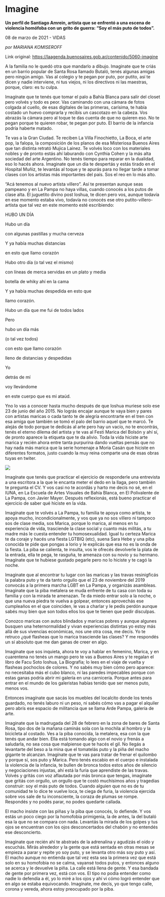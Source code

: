 # Imagine

**Un perfil de Santiago Amrein, artista que se enfrentó a una escena de violencia homófoba con un grito de guerra: “Soy el más puto de todos”.**

08 de marzo de 2021 - VIDAS

_por MARIANA KOMISEROFF_

Link original: https://laagenda.buenosaires.gob.ar/contenido/5060-imagine



A la familia no le quedó otra que mandarlo a dibujo. Imaginate que te criás en un barrio popular de Santa Rosa llamado Butaló, tenés algunas amigas pero ningún amigo. Vas al colegio y te pegan por puto, por putito, así te dicen y nadie interviene, ni tus viejos, ni los directivos ni las maestras, porque, claro: es tu culpa.




Imagínate que te tenés que tomar el palo a Bahía Blanca para salir del closet pero volvés y todo es peor. Vas caminando con una cámara de fotos colgada al cuello, de esas digitales de las primeras, carísima, te había costado un huevo comprarla y recibís un cascotazo en la cabeza. Vos abrazás la cámara pero al toque te das cuenta de que no quieren eso. No te pegan porque te quieren robar, te pegan por puto. El barrio de la infancia podría haberte matado.




Te vas a la Gran Ciudad. Te reciben La Villa Finochietto, La Boca, el arte pop, la falopa, la composición de los planos de esa Misteriosa Buenos Aires que tan distinta retrató Mujica Lainez. Te volvés loco con los materiales nobles y de pronto estás ahí laburando con Cynthia Cohen y la más alta sociedad del arte Argentino. No tenés tiempo para reparar en la dualidad, eso lo hacés ahora. Imaginate que un día te despertás y estás tirado en el Hospital Muñiz, te levantás al toque y te apurás para no llegar tarde a tomar clases con los artistas más importantes del país. Sos el reo en lo más alto.




“Acá tenemos al nuevo artista villero”. Así te presentan aunque seas pampeano y en La Pampa no haya villas, cuando conocés a los putos de clase alta. El juguetito divino post Ioshua, te dicen pero vos, aunque todavía en ese momento estaba vivo, todavía no conocés ese otro putito-villero-artista que tal vez en este momento esté escribiendo:




HUBO UN DÍA




Hubo un día




con algunas pastillas y mucha cerveza




Y ya había muchas distancias




en esto que llamo corazón




Hubo otro día (o tal vez el mismo)




con líneas de merca servidas en un plato y media




botella de whiky ahí en la cama




Y ya había muchas despedida en esto que




llamo corazón.




Hubo un día que me fui de todos lados




Pero




hubo un día más




(o tal vez todos)




con esto que llamo corazón




lleno de distancias y despedidas




Yo




detrás de mí




voy llevándome




en este cuerpo que es mi ataúd.




Yno lo vas a conocer hasta mucho después de que Ioshua muriese solo ese 23 de junio del año 2015. No lográs encajar aunque te vaya bien y pares con artistas maricas o cada tanto te de alegría encontrarte en el tren con esa amiga que también se tomó el palo del barrio aquel que te marcó. Te alejás de todo porque te dedicás al arte pero hay un vacío, no te encontrás, tenés el eterno dilema del artista y te vas al Festi Marica del Bolsón y ahí sí, de pronto aparece la etiqueta que te da alivio. Toda la vida hiciste arte marica y recién ahora entre tanta purpurina dando vueltas pensás que no hay nada más marica que la serie homenaje a Moria Casán que hiciste en diferentes formatos, justo cuando la muy reina comparte una de esas obras tuyas en twiter.




![](https://cdn.flowlikemusic.com/files/images/45782/1f61eac6-9f76-4886-b84c-e44187700934.jpeg)




Imagínate que tenés que practicar el ejercicio de responderle una entrevista a una escritora a la que le encanta meter el dedo en la llaga, pero también te pregunta el CV. Y vos casi no te acordás y harto me decís no sé, en el IUNA, en La Escuela de Artes Visuales de Bahía Blanca, en El Polivalente de La Pampa, con Javier Mayer. Después reflexionás, está bueno practicar el ejercicio de saber qué hiciste en la vida.




Imagínate que te volvés a La Pampa, tu familia te apoya como artista, te apoya mucho, incondicionalmente, y vos que ya no sos villero ni tampoco sos de clase media, sos Marica, porque lo marica, al menos en tu experiencia de vida, trasciende la clase social y cuanto más militás, a tu madre más le cuesta entender tu homosexualidad. Igual tu certeza Marica te da coraje y hacés una fiesta LGTBIQ (etc), suena Sara Hebe y una piba conocida te pide que pongas a Iorio y le explicás que esa no es la onda de la fiesta. La piba se calienta, te insulta, vos le ofrecés devolverle la plata de la entrada, ella te pega, te rasguña, te amenaza con su novio y su hermano. Imagínate que te hubiese gustado pegarle pero no lo hiciste y te cagó la noche.




Imaginate que al encontrar tu lugar con las maricas y las travas resinigficás la palabra puto y te da tanto orgullo que el 23 de noviembre del 2019 convocás a la primera marcha LGBT en La Pampa, y organizás asambleas. Imaginate que la piba metalera se muda enfrente de tu casa con toda su familia y con la mirada te amenazan. Te da miedo entrar solo a la noche, o que una nueva piedra te vuelva a golpear, entonces aprovechás ese cumpleaños en el que coinciden, le vas a charlar y le pedís perdón aunque sabés muy bien que son todos ellos los que te tienen que pedir disculpas.




Conozco maricas con autos blindados y maricas pobres y aunque algunes busquen una heternormalidad y vivan experiencias distintas yo estoy más allá de sus vivencias económicas, nos une otra cosa, me decís. Yo te retruco ¿qué flasheas que lo marica trasciende las clases? Y me respondés un sí absoluto que me dan ganas de creer en algo.




Imagínate que sos inquieta, ahora te voy a hablar en femenino, Marica, y en cuarentena no tenés un mango pero te vas a Buenos Aires y te regalan el libro de Facu Soto Ioshua, La Biografía; lo lees en el viaje de vuelta y flasheas pochoclos de colores. Y no sabés muy bien cómo pero aparece: no necesitaba más el cubo blanco, ni las paredes impecables porque con estas ganas podría abrir mi galería en una carnicería. Porque antes para entrar en el mundo de los galeristas habías tenido que ser menos puto, menos vos.




Entonces imagínate que sacás los muebles del localcito donde los tenés guardado, no tenés laburo ni un peso, ni sabés cómo vas a pagar el alquiler pero abrís ese espacio de militancia que se llama Arde Pampa, galería de arte.




Imaginate que la madrugada del 28 de febrero en la zona de bares de Santa Rosa, tipo dos de la mañana caminás sola con la mochila al hombro y la bicicleta al costado. Ves a la piba conocida, la metalera, esa con la que tenés que andar bien. Ella está tomando algo con el novio y frenás a saludarla, no sea cosa que malpiense que te hacés el gil. No llegás a levantarte del beso a la mina que el tomatelás puto y la piña del macho gigante te alcanzan. Imagínate que te vas para tratar de frenar el quilombo y porque sí, sos puto y Marica. Pero tenés escabio en el cuerpo e instalada la violencia de la infancia, te bullen de bronca todos estos años de silencio y negociaciones injustas, ahí está la furia que aprendiste de las travas. Volvés y gritás con voz aflautada por más bronca que tengas, imagínate que gritás con orgullo, un orgullo que te costó muchísimos años y tragedias construir: soy el más puto de todos. Cuando alguien que no es de tu comunidad te lo dice te vuelve loca, te ciega de furia, la violencia ejercida sobre vos sale de tu inconsciente, la coraza de plumas se rompe. Respondés y no podés parar, no podes quedarte callada.




El macho insiste con las piñas y la piba que conocés, lo defiende. Y vos estás un poco ciego por la homofobia primigenia, la de antes, la del butaló esa la que no se compara con nada. Levantás la mirada de los golpes y tus ojos se encuentran con los ojos desconcertados del chabón y no entendés ese desconcierto.




Imaginate que recién ahí te abstraés de la adrenalina y agudizás el oído y escuchás. Mirás alrededor y la gente que está sentada en otras mesas se empieza a parar y repite yo soy puto, y se levanta otro más soy puto y así. El macho aunque no entienda que tal vez esta sea la primera vez que está solo en su homofobia no se calma, vayansé todos putos, y entonces alguno se acerca y le devuelve la piña. La calle está llena de gente. Y esa bandada de gente por primera vez, está con vos. El tipo no podía entender como nadie lo defendía a él, yo lo miré a los ojos y ahí vi cómo logró entender que en algo se estaba equivocando. Imagínate, me decís, yo que tengo calle, corona y vereda, ahora estoy preocupado por la piba.



